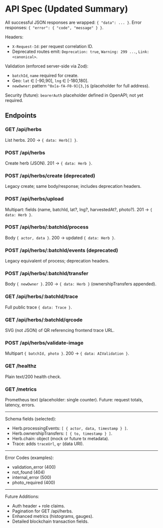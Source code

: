 # API Spec (Updated Summary)

All successful JSON responses are wrapped: `{ "data": ... }`.
Error responses: `{ "error": { "code", "message" } }`.

Headers:
- `X-Request-Id`: per request correlation ID.
- Deprecated routes emit: `Deprecation: true`, `Warning: 299 ...`, `Link: <canonical>`.

Validation (enforced server-side via Zod):
- `batchId`, `name` required for create.
- Geo: `lat` ∈ [-90,90], `lng` ∈ [-180,180].
- `newOwner`: pattern `^0x[a-fA-F0-9]{3,}$` (placeholder for full address).

Security (future): `bearerAuth` placeholder defined in OpenAPI; not yet required.

## Endpoints
### GET /api/herbs
List herbs. 200 -> `{ data: Herb[] }`.

### POST /api/herbs
Create herb (JSON). 201 -> `{ data: Herb }`.

### POST /api/herbs/create (deprecated)
Legacy create; same body/response; includes deprecation headers.

### POST /api/herbs/upload
Multipart: fields (name, batchId, lat?, lng?, harvestedAt?, photo?). 201 -> `{ data: Herb }`.

### POST /api/herbs/:batchId/process
Body `{ actor, data }`. 200 -> updated `{ data: Herb }`.

### POST /api/herbs/:batchId/events (deprecated)
Legacy equivalent of process; deprecation headers.

### POST /api/herbs/:batchId/transfer
Body `{ newOwner }`. 200 -> `{ data: Herb }` (ownershipTransfers appended).

### GET /api/herbs/:batchId/trace
Full public trace `{ data: Trace }`.

### GET /api/herbs/:batchId/qrcode
SVG (not JSON) of QR referencing frontend trace URL.

### POST /api/herbs/validate-image
Multipart `{ batchId, photo }`. 200 -> `{ data: AIValidation }`.

### GET /healthz
Plain text/200 health check.

### GET /metrics
Prometheus text (placeholder: single counter). Future: request totals, latency, errors.

---

Schema fields (selected):
- Herb.processingEvents: `[ { actor, data, timestamp } ]`.
- Herb.ownershipTransfers: `[ { to, timestamp } ]`.
- Herb.chain: object (mock or future tx metadata).
- Trace: adds `traceUrl`, `qr` (data URI).

---

Error Codes (examples):
- validation_error (400)
- not_found (404)
- internal_error (500)
- photo_required (400)

---

Future Additions:
- Auth header + role claims.
- Pagination for GET /api/herbs.
- Enhanced metrics (histograms, gauges).
- Detailed blockchain transaction fields.
